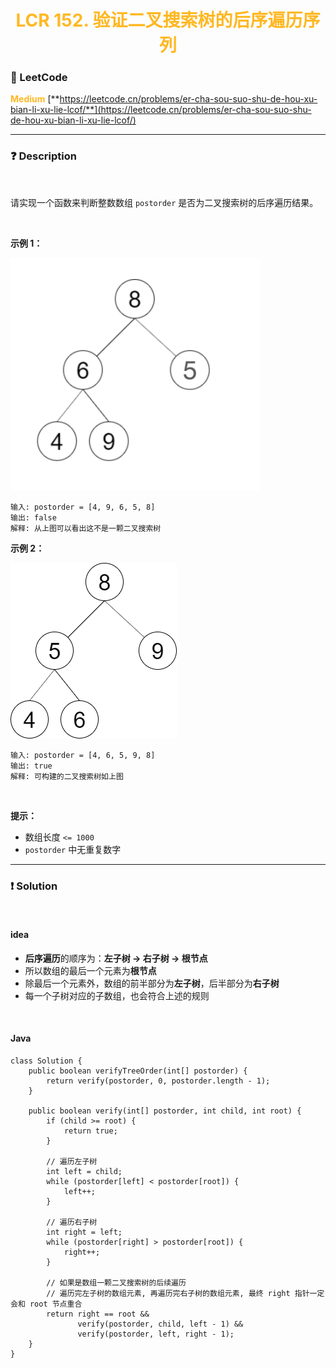 <h1 style="text-align: center;"> <span style="color: #FFB822;">LCR 152. 验证二叉搜索树的后序遍历序列</span> </h1>

### 🚀 LeetCode

<base target="_blank">

<span style="color: #FFB822;">**Medium**</span> [**https://leetcode.cn/problems/er-cha-sou-suo-shu-de-hou-xu-bian-li-xu-lie-lcof/**](https://leetcode.cn/problems/er-cha-sou-suo-shu-de-hou-xu-bian-li-xu-lie-lcof/)

---

### ❓ Description

<br/>

请实现一个函数来判断整数数组 `postorder` 是否为二叉搜索树的后序遍历结果。

<br/>

**示例 1：**

<img src="../../public/lcr152/postorder-tree-1.png" alt="postorder-tree-1.png" width="400"/>

```
输入: postorder = [4, 9, 6, 5, 8]
输出: false
解释: 从上图可以看出这不是一颗二叉搜索树
```

**示例 2：**

<img src="../../public/lcr152/postorder-tree-2.png" alt="postorder-tree-2.png"/>

```
输入: postorder = [4, 6, 5, 9, 8]
输出: true
解释: 可构建的二叉搜索树如上图
```

<br/>

**提示：**

* 数组长度 `<= 1000`
* `postorder` 中无重复数字

---

### ❗ Solution

<br/>

#### idea

* **后序遍历**的顺序为：**左子树 -> 右子树 -> 根节点**
* 所以数组的最后一个元素为**根节点**
* 除最后一个元素外，数组的前半部分为**左子树**，后半部分为**右子树**
* 每一个子树对应的子数组，也会符合上述的规则

<br/>

#### Java

```
class Solution {
    public boolean verifyTreeOrder(int[] postorder) {
        return verify(postorder, 0, postorder.length - 1);
    }

    public boolean verify(int[] postorder, int child, int root) {
        if (child >= root) {
            return true;
        }

        // 遍历左子树
        int left = child;
        while (postorder[left] < postorder[root]) {
            left++;
        }

        // 遍历右子树
        int right = left;
        while (postorder[right] > postorder[root]) {
            right++;
        }

        // 如果是数组一颗二叉搜索树的后续遍历
        // 遍历完左子树的数组元素, 再遍历完右子树的数组元素, 最终 right 指针一定会和 root 节点重合
        return right == root && 
               verify(postorder, child, left - 1) && 
               verify(postorder, left, right - 1);
    }
}
```
